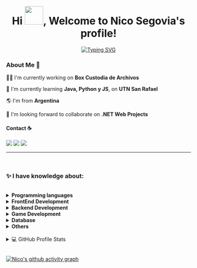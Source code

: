 
  <h1 align="center">Hi <img src="https://github.com/mitul3737/mitul3737/blob/main/Wave.gif" height="50px" width="50px">, Welcome to Nico Segovia's profile! </h1>
 <p align="center">
  <a href="https://git.io/typing-svg"><img src="https://readme-typing-svg.demolab.com?font=Fira+Code&pause=1000&color=47F7D9&center=true&width=435&lines=Jr+.NET+Software+Developer;Full-Stack+web+and+app+developer;1%2B+years+of+coding+experience;University+programing+student;Experienced+in+Developer+Analysts;Always+learning+new+things.." alt="Typing SVG" /></a>
 </p>

  ### About Me 🚀

  👨‍💻 I'm currently working on **Box Custodia de Archivos**

  🌱 I'm currently learning **Java, Python y JS**, on **UTN San Rafael**
  
  🌎 I'm from **Argentina**

  👯 I'm looking forward to collaborate on **.NET Web Projects**


  #### Contact ☕️


<p align="left">

<a href="https://www.facebook.com/nico.segg/" target="_blank"><img src="https://img.shields.io/badge/Facebook-1877F2?style=for-the-badge&logo=facebook&logoColor=white" target="_blank"></a> 
<a href="https://www.linkedin.com/in/nicosegovia/" target="_blank"><img src="https://img.shields.io/badge/-LinkedIn-%230077B5?style=for-the-badge&logo=linkedin&logoColor=white" target="_blank"></a> 
<a href = "mailto:nico.segov@gmail.com" target="_blank"><img src="https://img.shields.io/badge/-Gmail-%23333?style=for-the-badge&logo=gmail&logoColor=white" target="_blank"></a>
</p>

<hr>
<br>
  
### ✨ I have knowledge about:

<br>
  
<details> 
<summary><b>Programming languages</b></summary><br/> 
<p align="left"> 
<img height=30 
src="https://cdn.jsdelivr.net/gh/devicons/devicon/icons/csharp/csharp-original.svg" /> <img height=30 src="https://cdn.jsdelivr.net/gh/devicons/devicon/icons/python/python-original.svg" /> <img height=30 src="https://cdn.jsdelivr.net/gh/devicons/devicon/icons/java/java-original.svg" /> <img height=30 src="https://cdn.jsdelivr.net/gh/devicons/devicon/icons/javascript/javascript-original.svg" /> 
</p>
</details>

<details> 
<summary><b>FrontEnd Development</b></summary><br/> 
<p align="left"> 
<img height=30 
src="https://cdn.jsdelivr.net/gh/devicons/devicon/icons/html5/html5-original.svg" /> <img height=30 src="https://cdn.jsdelivr.net/gh/devicons/devicon/icons/css3/css3-original.svg" /> <img height=30 src="https://cdn.jsdelivr.net/gh/devicons/devicon/icons/angularjs/angularjs-original.svg" /> <img height=30 src="https://cdn.jsdelivr.net/gh/devicons/devicon/icons/bootstrap/bootstrap-original.svg" />
</p>
</details>

<details> 
<summary><b>Backend Development</b></summary><br/> 
<p align="left"> 
<img height=30 src="https://cdn.jsdelivr.net/gh/devicons/devicon/icons/dot-net/dot-net-plain-wordmark.svg" /> <img height=30 src="https://cdn.jsdelivr.net/gh/devicons/devicon/icons/dotnetcore/dotnetcore-original.svg" /> <img height=30 src="https://cdn.jsdelivr.net/gh/devicons/devicon/icons/nodejs/nodejs-original.svg" /> <img height=30 src="https://cdn.jsdelivr.net/gh/devicons/devicon/icons/azure/azure-original.svg" /> 
</p>
</details>

<details> 
<summary><b>Game Development</b></summary><br/> 
<p align="left"> 
<img height=30 src="https://cdn.jsdelivr.net/gh/devicons/devicon/icons/godot/godot-original.svg" />
</p>
</details>

<details> 
<summary><b>Database</b></summary><br/> 
<p align="left"> 
<img height=35 src="https://cdn.jsdelivr.net/gh/devicons/devicon/icons/mysql/mysql-original-wordmark.svg" /> <img height=35 src="https://img.icons8.com/color/48/000000/microsoft-sql-server.png" />
</p>
</details>

<details> 
<summary><b>Others</b></summary><br/> 
<p align="left"><img height=30 src="https://cdn.jsdelivr.net/gh/devicons/devicon/icons/docker/docker-original.svg" /> <img height=30 src="https://cdn.jsdelivr.net/gh/devicons/devicon/icons/git/git-original.svg" /> <img height=30 src="https://cdn.jsdelivr.net/gh/devicons/devicon/icons/tortoisegit/tortoisegit-original.svg" /> <img height=30 
src="https://img.icons8.com/ios-filled/50/FFFFFF/github.png" /> <img height=30 
src="https://cdn.jsdelivr.net/gh/devicons/devicon/icons/bitbucket/bitbucket-original.svg" /> <img height=30 src="https://cdn.jsdelivr.net/gh/devicons/devicon/icons/trello/trello-plain-wordmark.svg" /> <img height=30 src="https://cdn.jsdelivr.net/gh/devicons/devicon/icons/figma/figma-original.svg" /> <img height=30 src="https://cdn.jsdelivr.net/gh/devicons/devicon/icons/confluence/confluence-original-wordmark.svg" />
</p>
</details>
<br>
<details> 
  <summary>💻 GitHub Profile Stats</summary>
  <br/>
    <a href="https://github.com/Nico-Segovia/github-readme-stats"><img alt="Nico's Github Stats" src="https://denvercoder1-github-readme-stats.vercel.app/api/?username=Nico-Segovia&show_icons=true&include_all_commits=true&count_private=true&theme=xcode&hide_border=true&bg_color=1F222E&title_color=47F7D9&icon_color=F8D866" height="192px"/></a>
  <a href="https://github.com/Nico-Segovia/github-readme-stats"><img alt="Nico's Top Languages" src="https://github-readme-stats.vercel.app/api/top-langs/?username=Nico-Segovia&langs_count=8&layout=compact&theme=xcode&hide_border=true&bg_color=1F222E&title_color=47F7D9&icon_color=F8D866&hide=Jupyter%20Notebook" height="192px"/></a>
  <br/>
  <b>Note:</b> Top languages is only a metric of the languages my public code consists of and doesn't reflect experience or skill level.
</details>
<br>

[![Nico's github activity graph](https://activity-graph.herokuapp.com/graph?username=Nico-Segovia&theme=xcode&hide_border=true&bg_color=1F222E&title_color=47F7D9)](https://github.com/Nico-Segovia/github-readme-activity-graph)

